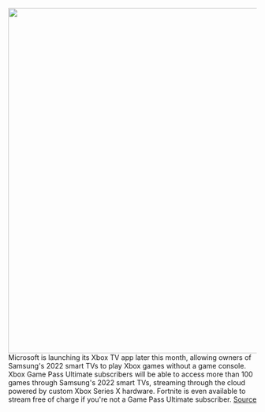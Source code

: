 <img src='https://cdn.vox-cdn.com/thumbor/i2U8nBs0X-hndvy3uml-ygEKOz4=/0x0:1920x1080/1200x800/filters:focal(807x387:1113x693)/cdn.vox-cdn.com/uploads/chorus_image/image/70958991/XboxAppOnSmartTVs_1.0.jpg' width='700px' /><br/>
Microsoft is launching its Xbox TV app later this month, allowing owners of Samsung's 2022 smart TVs to play Xbox games without a game console. Xbox Game Pass Ultimate subscribers will be able to access more than 100 games through Samsung's 2022 smart TVs, streaming through the cloud powered by custom Xbox Series X hardware. Fortnite is even available to stream free of charge if you're not a Game Pass Ultimate subscriber.
<a href='https://www.theverge.com/2022/6/9/23159460/microsoft-xbox-tv-app-samsung-2022-tv-xbox-cloud-gaming-streaming'> Source <a/>